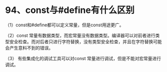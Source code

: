 # 94、const与#define有什么区别

（1）const和#define都可以定义常量，但是const用途更广。

（2）const 常量有数据类型，而宏常量没有数据类型。编译器可以对前者进行类型安全检查。而对后者只进行字符替换，没有类型安全检查，并且在字符替换可能会产生意料不到的错误。

（3） 有些集成化的调试工具可以对const 常量进行调试，但是不能对宏常量进行调试。

